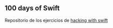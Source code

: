 ## 100 days of Swift
Repositorio de los ejercicios de [hacking with swift](https://www.hackingwithswift.com/100)
